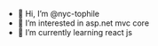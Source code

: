 - 👋 Hi, I’m @nyc-tophile
- 👀 I’m interested in asp.net mvc core
- 🌱 I’m currently learning react js


<!---
nyc-tophile/nyc-tophile is a ✨ special ✨ repository because its `README.md` (this file) appears on your GitHub profile.
You can click the Preview link to take a look at your changes.
--->

